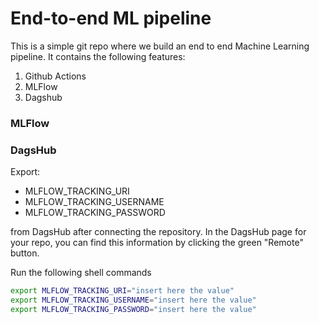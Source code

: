 # End-to-end ML pipeline
 
This is a simple git repo where we build an end to end Machine Learning pipeline.
It contains the following features:
1) Github Actions
2) MLFlow
3) Dagshub



### MLFlow

### DagsHub

Export:
* MLFLOW_TRACKING_URI
* MLFLOW_TRACKING_USERNAME
* MLFLOW_TRACKING_PASSWORD 

from DagsHub after connecting the repository. In the DagsHub page for your repo, you can find this information
by clicking the green "Remote" button.

Run the following shell commands

```bash
export MLFLOW_TRACKING_URI="insert here the value"
export MLFLOW_TRACKING_USERNAME="insert here the value"
export MLFLOW_TRACKING_PASSWORD="insert here the value"
```